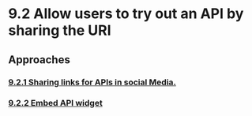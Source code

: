 # 9.2 Allow users to try out an API by sharing the URI
<scenario description>

## Approaches


### [9.2.1 Sharing links for APIs in social Media.](9.2.1-sharing-links-for-apis-in-social-media)
### [9.2.2 Embed API widget](9.2.2-embed-api-widget)